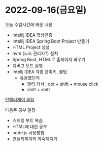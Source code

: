 # 2022-09-16(금요일)

오늘 수업시간에 배운 내용 

- Intellij IDEA 학생인증
- Intellij IDEA Spring Boot Project 만들기
- HTML Project 생성
- nvm (노드 관리자?) 설치
- Spring Boot, HTML로 홈페이지 띄우기
- 디버그 모드 실행
- Intellj IDEA 각종 단축키, 꿀팁
    - 유용했던거
        - 멀티 커서 : opt + shift + mouse click
        - shift + shift

[인텔리제이 꿀팁](https://www.notion.so/892fce04071e46d7a8d36afe4bb50884)

다음주 공부 일정

- 스프링 부트 복습
- HTML에 대한 공부
- node.js 사용방법
- 인텔리제이와 익숙해지기